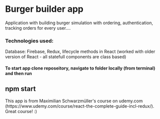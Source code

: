 <h1>Burger builder app</h1>

<p>Application with building burger simulation with ordering, authentication, tracking orders for every user....</p>

<h3>Technologies used:</h3>
<p>Database: Firebase, Redux, lifecycle methods in React (worked with older version of React - all statefull components are class based)</p>

<h4>To start app clone reposeitory, navigate to folder locally (from terminal) and then run <h2>npm start</h2></h4>

<p>This app is from Maximilian Schwarzmüller's course on udemy.com (https://www.udemy.com/course/react-the-complete-guide-incl-redux/). Great course! :)</p>
